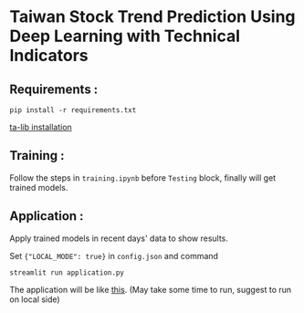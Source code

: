 # Taiwan Stock Trend Prediction Using Deep Learning with Technical Indicators

## Requirements :

`pip install -r requirements.txt`

[ta-lib installation](https://markdownlivepreview.com/)



## Training :

Follow the steps in `training.ipynb` before `Testing` block, finally will get trained models.

## Application :

Apply trained models in recent days' data to show results.

Set `{"LOCAL_MODE": true}` in `config.json` and command

`streamlit run application.py`

The application will be like [this](https://tsaojiho-stock-trend-prediction-application-qe9dmo.streamlitapp.com/). (May take some time to run, suggest to run on local side)
